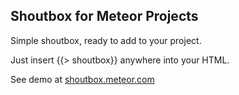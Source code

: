 ## Shoutbox for Meteor Projects

Simple shoutbox, ready to add to your project.

Just insert {{> shoutbox}} anywhere into your HTML.

See demo at [shoutbox.meteor.com](http://shoutbox.meteor.com)
